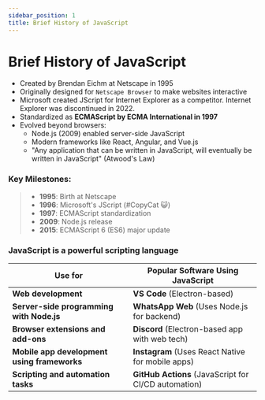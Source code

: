 ```yaml
---
sidebar_position: 1
title: Brief History of JavaScript
---
```


# Brief History of JavaScript

- Created by Brendan Eichm at Netscape in 1995
- Originally designed for `Netscape Browser` to make websites interactive
- Microsoft created JScript for Internet Explorer as a competitor. Internet Explorer was discontinued in 2022.
- Standardized as **ECMAScript by ECMA International in 1997**
- Evolved beyond browsers:
  - Node.js (2009) enabled server-side JavaScript
  - Modern frameworks like React, Angular, and Vue.js
  - "Any application that can be written in JavaScript, will eventually be written in JavaScript" (Atwood's Law)

### Key Milestones:

> - **1995**: Birth at Netscape
> - **1996**: Microsoft's JScript (#CopyCat 😺)
> - **1997**: ECMAScript standardization
> - **2009**: Node.js release
> - **2015**: ECMAScript 6 (ES6) major update

### JavaScript is a powerful scripting language

| **Use for**                                 | **Popular Software Using JavaScript**                |
| ------------------------------------------- | ---------------------------------------------------- |
| **Web development**                         | **VS Code** (Electron-based)                         |
| **Server-side programming with Node.js**    | **WhatsApp Web** (Uses Node.js for backend)          |
| **Browser extensions and add-ons**          | **Discord** (Electron-based app with web tech)       |
| **Mobile app development using frameworks** | **Instagram** (Uses React Native for mobile apps)    |
| **Scripting and automation tasks**          | **GitHub Actions** (JavaScript for CI/CD automation) |
